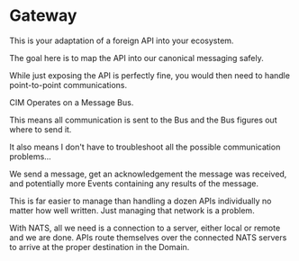 # Gateway
This is your adaptation of a foreign API into your ecosystem.

The goal here is to map the API into our canonical messaging safely.

While just exposing the API is perfectly fine, you would then need to handle point-to-point communications.

CIM Operates on a Message Bus. 

This means all communication is sent to the Bus and the Bus figures out where to send it.

It also means I don't have to troubleshoot all the possible communication problems...

We send a message, get an acknowledgement the message was received, and potentially more Events containing any results of the message.

This is far easier to manage than handling a dozen APIs individually no matter how well written.
Just managing that network is a problem.

With NATS, all we need is a connection to a server, either local or remote and we are done.
APIs route themselves over the connected NATS servers to arrive at the proper destination in the Domain.